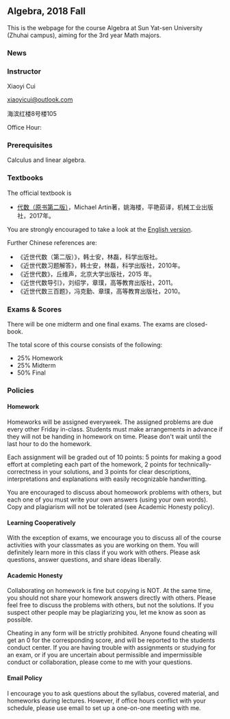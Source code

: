 ## Algebra, 2018 Fall

This is the webpage for the course Algebra at Sun Yat-sen University (Zhuhai campus), aiming for the 3rd year Math majors.

### News



### Instructor

Xiaoyi Cui

xiaoyicui@outlook.com

海滨红楼8号楼105

Office Hour: 

### Prerequisites

Calculus and linear algebra. 

### Textbooks

The official textbook is 

+ [代数（原书第二版）](http://product.dangdang.com/23606656.html)，Michael Artin著，姚海楼，平艳茹译，机械工业出版社，2017年。

You are strongly encouraged to take a look at the [English version](http://product.dangdang.com/22594004.html).

Further Chinese references are:
+ 《近世代数（第二版）》，韩士安，林磊，科学出版社。
+ 《近世代数习题解答》，韩士安，林磊，科学出版社，2010年。
+ 《近世代数》，丘维声，北京大学出版社，2015 年。
+ 《近世代数导引》，刘绍学，章璞，高等教育出版社，2011。
+ 《近世代数三百题》，冯克勤、章璞，高等教育出版社，2010。

### Exams & Scores

There will be one midterm and one final exams. The exams are closed-book.

The total score of this course consists of the following:
+ 25% Homework
+ 25% Midterm
+ 50% Final

### Policies

#### Homework

Homeworks will be assigned everyweek. The assigned problems are due every other Friday in-class. Students must make arrangements in advance if they will not be handing in homework on time. Please don't wait until the last hour to do the homework.

Each assignment will be graded out of 10 points: 5 points for making a good effort at completing each part of the homework, 2 points for technically-correctness in your solutions, and 3 points for clear descriptions, interpretations and explanations with easily recognizable handwritting.

You are encouraged to discuss about homeowork problems with others, but each one of you must write your own answers (using your own words). Copy and plagiarism will not be tolerated (see Academic Honesty policy).

#### Learning Cooperatively

With the exception of exams, we encourage you to discuss all of the course activities with your classmates as you are working on them. You will definitely learn more in this class if you work with others. Please ask questions, answer questions, and share ideas liberally.

#### Academic Honesty

Collaborating on homework is fine but copying is NOT. At the same time, you should not share your homework answers directly with others. Please feel free to discuss the problems with others, but not the solutions. If you suspect other people may be plagiarizing you, let me know as soon as possible. 

Cheating in any form will be strictly prohibited. Anyone found cheating will get an 0 for the corresponding score, and will be reported to the students conduct center. If you are having trouble with assignments or studying for an exam, or if you are uncertain about permissible and impermissible conduct or collaboration, please come to me with your questions.

#### Email Policy

I encourage you to ask questions about the syllabus, covered material, and homeworks during lectures. However, if office hours conflict with your schedule, please use email to set up a one-on-one meeting with me. 
